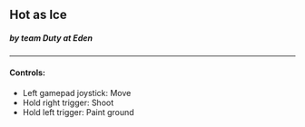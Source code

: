 
## Hot as Ice
##### by team Duty at Eden

---

#### Controls:
- Left gamepad joystick: Move
- Hold right trigger: Shoot
- Hold left trigger: Paint ground
